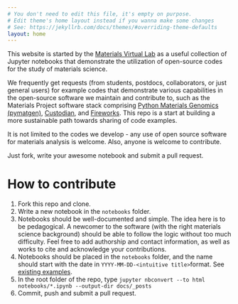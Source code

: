 ```yaml
---
# You don't need to edit this file, it's empty on purpose.
# Edit theme's home layout instead if you wanna make some changes
# See: https://jekyllrb.com/docs/themes/#overriding-theme-defaults
layout: home
---
```


This website is started by the [Materials Virtual Lab](http://www.materialsvirtuallab.org) as a useful collection of Jupyter notebooks that demonstrate the utilization of open-source codes for the study of materials science.

We frequently get requests (from students, postdocs, collaborators, or just general users) for example codes that demonstrate various capabilities in the open-source software we maintain and contribute to, such as the Materials Project software stack comprising [Python Materials Genomics (pymatgen)](http://www.pymatgen.org), [Custodian](https://materialsproject.github.io/custodian/), and [Fireworks](https://pythonhosted.org/FireWorks/). This repo is a start at building a more sustainable path towards sharing of code examples. 

It is not limited to the codes we develop - any use of open source software for materials analysis is welcome. Also, anyone is welcome to contribute. 

Just fork, write your awesome notebook and submit a pull request.

# How to contribute

1. Fork this repo and clone.
2. Write a new notebook in the `notebooks` folder.
3. Notebooks should be well-documented and simple. The idea here is to be pedagogical. A newcomer to the software (with the right materials science background) should be able to follow the logic without too much difficulty. Feel free to add authorship and contact information, as well as works to cite and acknowledge your contributions.
4. Notebooks should be placed in the `notebooks` folder, and the name should start with the date in `YYYY-MM-DD-<intuitive title>`format. See [existing examples](https://github.com/materialsvirtuallab/matgenb/tree/master/notebooks).
5. In the root folder of the repo, type `jupyter nbconvert --to html notebooks/*.ipynb --output-dir docs/_posts`
5. Commit, push and submit a pull request.
